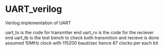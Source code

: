 # UART_verilog
Verilog implementation of UART

uart_tx is the code for transmtter end
uart_rx is the code for the reciever end
uart_tb is the test bench to check both transmition and recieve is done  
assumed 10MHz clock with 115200 baud/sec hence 87 clocks per each bit
